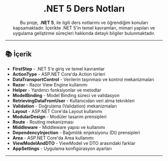 <h1 align="center">.NET 5 Ders Notları</h1>

<p align="center"> 
  Bu proje, <strong>.NET 5</strong>, ile ilgili ders notlarımı ve öğrendiğim konuları kapsamaktadır.
İçerikte .NET 5'in temel kavramları, mimari yapıları ve uygulama geliştirme süreçleri hakkında detaylı bilgiler bulunmaktadır.
</p>

---

<h2>📚 İçerik</h2>


<ul>
    <li><strong>FirstStep</strong> - .NET 5'e giriş ve temel kavramlar</li>
    <li><strong>ActionType</strong> - ASP.NET Core'da Action türleri</li>
    <li><strong>DataTransportControl</strong> - Verilerin taşınması ve kontrol mekanizmaları</li>
    <li><strong>Razor</strong> - Razor View Engine kullanımı</li>
    <li><strong>Helper</strong> - Yardımcı fonksiyonlar ve metodlar</li>
    <li><strong>ModelBinding</strong> - Model Binding süreci ve validasyon</li>
    <li><strong>RetrievingDataFromUser</strong> - Kullanıcıdan veri alma teknikleri</li>
    <li><strong>Validation</strong> - Doğrulama (Validation) mekanizmaları</li>
    <li><strong>Layout</strong> - ASP.NET Core'da Layout kullanımı</li>
    <li><strong>ModularDesign</strong> - Modüler tasarım prensipleri</li>
    <li><strong>Route</strong> - Routing mekanizması</li>
    <li><strong>Middleware</strong> - Middleware yapısı ve kullanımı</li>
    <li><strong>DependencyInjection</strong> - Bağımlılık enjeksiyonu (DI) prensipleri</li>
    <li><strong>Area</strong> - ASP.NET Core'da Area kullanımı</li>
    <li><strong>ViewModelAndDTO</strong> - ViewModel ve DTO arasındaki farklar</li>
    <li><strong>AppSettings</strong> - Uygulama konfigürasyon ayarları</li>
</ul>


---


